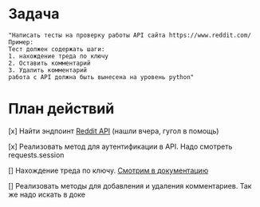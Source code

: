 # Задача

```text
"Написать тесты на проверку работы API сайта https://www.reddit.com/
Пример:
Тест должен содержать шаги:
1. нахождение треда по ключу
2. Оставить комментарий
3. Удалить комментарий
работа с API должна быть вынесена на уровень python"
```

# План действий
[x] Найти эндпоинт [Reddit API](https://www.reddit.com/dev/api/) (нашли вчера, гугол в помощь)

[x] Реализовать метод для аутентификации в API. Надо смотреть requests.session

[] Нахождение треда по ключу. [Смотрим в документацию](https://www.reddit.com/dev/api/#GET_api_live_by_id_{names})

[] Реализовать методы для добавления и удаления комментариев. Так же надо искать в доке